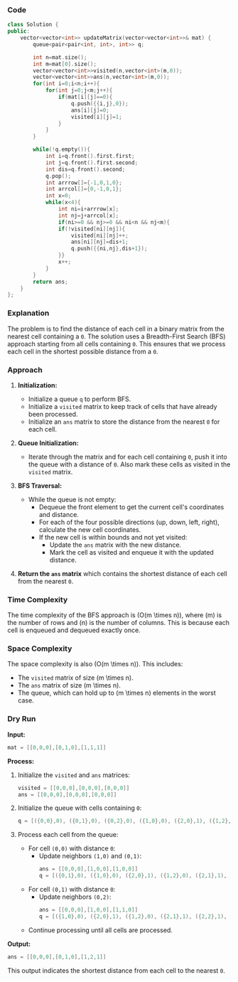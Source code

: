 ### Code
```cpp
class Solution {
public:
    vector<vector<int>> updateMatrix(vector<vector<int>>& mat) {
        queue<pair<pair<int, int>, int>> q;

        int n=mat.size();
        int m=mat[0].size();
        vector<vector<int>>visited(n,vector<int>(m,0));
        vector<vector<int>>ans(n,vector<int>(m,0));
        for(int i=0;i<n;i++){
            for(int j=0;j<m;j++){
                if(mat[i][j]==0){
                    q.push({{i,j},0});
                    ans[i][j]=0;
                    visited[i][j]=1;
                }
            }
        }

        while(!q.empty()){
            int i=q.front().first.first;
            int j=q.front().first.second;
            int dis=q.front().second;
            q.pop();
            int arrrow[]={-1,0,1,0};
            int arrcol[]={0,-1,0,1};
            int x=0;
            while(x<4){
                int ni=i+arrrow[x];
                int nj=j+arrcol[x];
                if(ni>=0 && nj>=0 && ni<n && nj<m){
                if(!visited[ni][nj]){
                    visited[ni][nj]++;
                    ans[ni][nj]=dis+1;
                    q.push({{ni,nj},dis+1});
                }}
                x++;
            }
        }
        return ans;
    }
};
```
### Explanation

The problem is to find the distance of each cell in a binary matrix from the nearest cell containing a `0`. The solution uses a Breadth-First Search (BFS) approach starting from all cells containing `0`. This ensures that we process each cell in the shortest possible distance from a `0`.

### Approach

1. **Initialization:**
   - Initialize a queue `q` to perform BFS.
   - Initialize a `visited` matrix to keep track of cells that have already been processed.
   - Initialize an `ans` matrix to store the distance from the nearest `0` for each cell.

2. **Queue Initialization:**
   - Iterate through the matrix and for each cell containing `0`, push it into the queue with a distance of `0`. Also mark these cells as visited in the `visited` matrix.

3. **BFS Traversal:**
   - While the queue is not empty:
     - Dequeue the front element to get the current cell's coordinates and distance.
     - For each of the four possible directions (up, down, left, right), calculate the new cell coordinates.
     - If the new cell is within bounds and not yet visited:
       - Update the `ans` matrix with the new distance.
       - Mark the cell as visited and enqueue it with the updated distance.

4. **Return the `ans` matrix** which contains the shortest distance of each cell from the nearest `0`.

### Time Complexity

The time complexity of the BFS approach is \(O(m \times n)\), where \(m\) is the number of rows and \(n\) is the number of columns. This is because each cell is enqueued and dequeued exactly once.

### Space Complexity

The space complexity is also \(O(m \times n)\). This includes:
- The `visited` matrix of size \(m \times n\).
- The `ans` matrix of size \(m \times n\).
- The queue, which can hold up to \(m \times n\) elements in the worst case.

### Dry Run

**Input:**
```cpp
mat = [[0,0,0],[0,1,0],[1,1,1]]
```

**Process:**

1. Initialize the `visited` and `ans` matrices:
   ```cpp
   visited = [[0,0,0],[0,0,0],[0,0,0]]
   ans = [[0,0,0],[0,0,0],[0,0,0]]
   ```

2. Initialize the queue with cells containing `0`:
   ```cpp
   q = [({0,0},0), ({0,1},0), ({0,2},0), ({1,0},0), ({2,0},1), ({1,2},0), ({2,1},1), ({2,2},1)]
   ```

3. Process each cell from the queue:
   - For cell `(0,0)` with distance `0`:
     - Update neighbors `(1,0)` and `(0,1)`:
       ```cpp
       ans = [[0,0,0],[1,0,0],[1,0,0]]
       q = [({0,1},0), ({1,0},0), ({2,0},1), ({1,2},0), ({2,1},1), ({2,2},1), ({1,1},1)]
       ```
   - For cell `(0,1)` with distance `0`:
     - Update neighbors `(0,2)`:
       ```cpp
       ans = [[0,0,0],[1,0,0],[1,1,0]]
       q = [({1,0},0), ({2,0},1), ({1,2},0), ({2,1},1), ({2,2},1), ({1,1},1)]
       ```
   - Continue processing until all cells are processed.

**Output:**
```cpp
ans = [[0,0,0],[0,1,0],[1,2,1]]
```

This output indicates the shortest distance from each cell to the nearest `0`.
